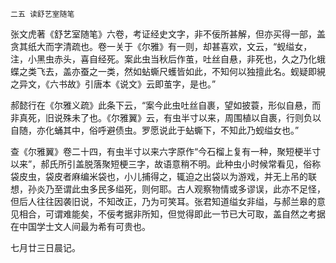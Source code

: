     二五 读舒艺室随笔 

   张文虎著《舒艺室随笔》六卷，考证经史文字，非不佞所甚解，但亦买得一部，盖贪其纸大而字清疏也。卷一关于《尔雅》有一则，却甚喜欢，文云，“蚬缢女，注，小黑虫赤头，喜自经死。案此虫当秋后作茧，吐丝自悬，非死也，久之乃化蛾蝶之类飞去，盖亦蚕之一类，然如蛅蟖尺蠖皆如此，不知何以独擅此名。蚬疑即絸之异文，《六书故》引唐本《说文》云即茧字，是也。”

   郝懿行在《尔雅义疏》此条下云，“案今此虫吐丝自裹，望如披蓑，形似自悬，而非真死，旧说殊未了也。《尔雅翼》云，有虫半寸以来，周围植以自裹，行则负以自随，亦化蛹其中，俗呼避债虫。罗愿说此于蛅蟖下，不知此乃蚬缢女也。”

   查《尔雅翼》卷二十四，有虫半寸以来六字原作“今石榴上复有一种，聚短梗半寸以来”，郝氏所引盖脱落聚短梗三字，故语意稍不明。此种虫小时候常看见，俗称袋皮虫，袋皮者麻编米袋也，小儿捕得之，辄迫之出袋以为游戏，并无上吊的联想，孙炎乃至谓此虫多民多缢死，则何耶。古人观察物情或多谬误，此亦不足怪，但后人往往因袭旧说，不知改正，乃为可笑耳。张君知道缢女非缢，与郝兰皋的意见相合，可谓难能矣，不佞考据非所知，但觉得即此一节已大可取，盖自然之考据在中国学士文人间最为希有可贵也。

   七月廿三日晨记。

